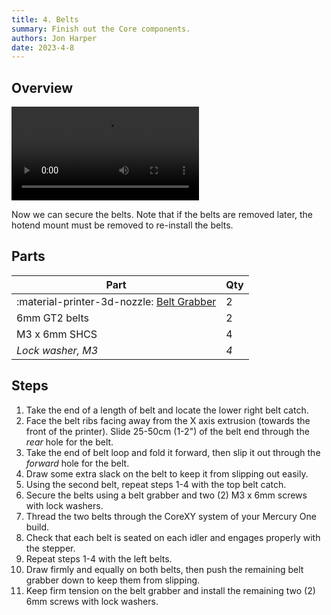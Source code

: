 ```yaml
---
title: 4. Belts
summary: Finish out the Core components.
authors: Jon Harper
date: 2023-4-8
---
```


## Overview

<video controls="">
  <source src="https://jon-harper.github.io/E34M1/assets/vid/belts.mp4" type="video/mp4">
</video>

Now we can secure the belts. Note that if the belts are removed later, the hotend mount must be removed to re-install the belts.

## Parts

| Part | Qty |
|---|---|
| :material-printer-3d-nozzle: [Belt Grabber](../modules/front.md) | 2 |
| 6mm GT2 belts     | 2 |
| M3 x 6mm SHCS     | 4 |
| *Lock washer, M3* | *4* |

## Steps

1. Take the end of a length of belt and locate the lower right belt catch.
2. Face the belt ribs facing away from the X axis extrusion (towards the front of the printer). Slide 25-50cm (1-2") of the belt end through the *rear* hole for the belt.
3. Take the end of belt loop and fold it forward, then slip it out through the *forward* hole for the belt.
4. Draw some extra slack on the belt to keep it from slipping out easily.
5. Using the second belt, repeat steps 1-4 with the top belt catch.
6. Secure the belts using a belt grabber and two (2) M3 x 6mm screws with lock washers.
7. Thread the two belts through the CoreXY system of your Mercury One build.
8. Check that each belt is seated on each idler and engages properly with the stepper.
9. Repeat steps 1-4 with the left belts.
10. Draw firmly and equally on both belts, then push the remaining belt grabber down to keep them from slipping.
11. Keep firm tension on the belt grabber and install the remaining two (2) 6mm screws with lock washers.
